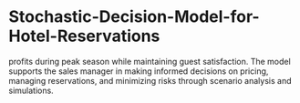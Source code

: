 # Stochastic-Decision-Model-for-Hotel-Reservations
profits during peak season while maintaining guest satisfaction. The model supports the sales manager in making informed decisions on pricing, managing reservations, and minimizing risks through scenario analysis and simulations.
